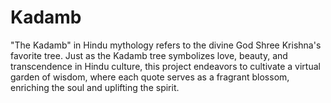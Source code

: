 # Kadamb
"The Kadamb" in Hindu mythology refers to the divine God Shree Krishna's favorite tree. Just as the Kadamb tree symbolizes love, beauty, and transcendence in Hindu culture, this project endeavors to cultivate a virtual garden of wisdom, where each quote serves as a fragrant blossom, enriching the soul and uplifting the spirit.
